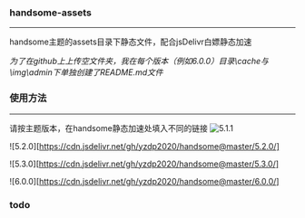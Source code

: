 ### handsome-assets
***
handsome主题的assets目录下静态文件，配合jsDelivr白嫖静态加速

*为了在github上上传空文件夹，我在每个版本（例如6.0.0）目录\cache与\img\admin下单独创建了README.md文件*

###  使用方法
***
请按主题版本，在handsome静态加速处填入不同的链接
![5.1.1](https://cdn.jsdelivr.net/gh/yzdp2020/handsome@master/5.1.1/)

![5.2.0][https://cdn.jsdelivr.net/gh/yzdp2020/handsome@master/5.2.0/]

![5.3.0][https://cdn.jsdelivr.net/gh/yzdp2020/handsome@master/5.3.0/]

![6.0.0][https://cdn.jsdelivr.net/gh/yzdp2020/handsome@master/6.0.0/]

### todo
